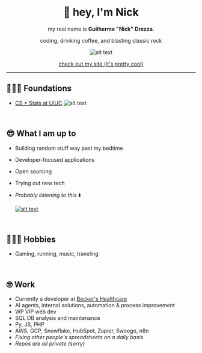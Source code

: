 <div align="center">  

# 👋 hey, I'm Nick  

my real name is **Guilherme "Nick" Drezza**.  

coding, drinking coffee, and blasting classic rock  

![alt text](https://drive.google.com/thumbnail?id=1lbJiaGYzCG58nzqRQisIJGZ3cD1B2E8M&sz=w150)  

[check out my site (it's pretty cool)](https://guidrezza.com)  

</div>  

---  

## 👨🏻‍🎓 Foundations  
- [CS + Stats at UIUC](https://www.usnews.com/best-graduate-schools/top-science-schools/university-of-illinois-at-urbana-champaign-145637)
![alt text](https://drive.google.com/thumbnail?id=1pSWDRABQxoo09hQ6EuBrS8JTBeEm13Hq=w150)  
<br>  

## 😎 What I am up to  
- Building random stuff way past my bedtime  
- Developer-focused applications  
- Open sourcing  
- Trying out new tech  
- _Probably listening to this_ ⬇️

     [![alt text](https://drive.google.com/thumbnail?id=1GAJxMFP7yHDu9_gtZ2idwiMjOK2OCl6J&sz=w150)](https://open.spotify.com/playlist/6HPsoOWqcORoD3J0kj3Tm3?si=f4baca50b1f84aaa)  
<br>  

## 🏃🏻‍➡️ Hobbies  
- Gaming, running, music, traveling  
<br>  

## 🤓 Work  
- Currently a developer at [Becker's Healthcare](https://hubs.beckershealthcare.com/about)  
- AI agents, internal solutions, automation & process improvement  
- WP VIP web dev  
- SQL DB analysis and maintenance  
- Py, JS, PHP  
- AWS, GCP, Snowflake, HubSpot, Zapier, Swoogo, n8n  
- _Fixing other people's spreadsheets on a daily basis_  
- _Repos are all private (sorry)_  
